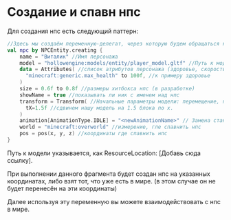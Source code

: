 # Создание и спавн нпс

Для создания нпс есть следующий паттерн:

```kotlin
//Здесь мы создаём переменную-делегат, через которую будем обращаться к нашему персонажу. Сам нпс будет заспавлен сразу же как будет вызван этот участок кода.
val npc by NPCEntity.creating {
    name = "Виталик" //Имя персонажа
    model = "hollowengine:models/entity/player_model.gltf" //Путь к модели персонажа
    data = Attributes( //список атрибутов персонажа (здоровье, скорость и т.п.) - всё как в команде /attribute
      "minecraft:generic.max_health" to 100f, //к примеру здоровье
    )
    size = 0.6f to 0.8f //размеры хитбокса нпс (в разработке)
    showName = true //показывать ли ник с именем над нпс
    transform = Transform( //Начальные параметры модели: перемещение, поворот и масштаб
      tX=1.5f //сдвинем нашу модель на 1.5 блока по x.
    )
    animation[AnimationType.IDLE] = "<newAnimationName>" // Замена стандартной анимации на свою (по умолчанию движок сам определяет стандартные анимации)
    world = "minecraft:overworld" //измерение, гле спавнить нпс
    pos = pos(x, y, z) //координаты где спавнить нпс
}
```

Путь к модели указывается, как ResourceLocation: \[Добавь сюда ссылку\].

При выполнении данного фрагмента будет создан нпс на указанных координатах, либо взят тот, что уже есть в мире. (в этом случае он не будет перенесён на эти координаты)

Далее используя эту переменную вы можете взаимодействовать с нпс в мире.